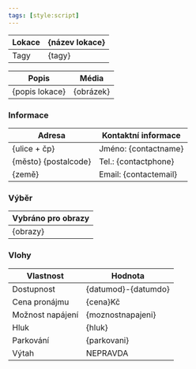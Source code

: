 ```yaml
---
tags: [style:script]
---
```


| Lokace          | {název lokace} |
|------------------|----------------|
| Tagy            | {tagy}         |

| Popis           | Média          |
|------------------|----------------|
| {popis lokace}  | {obrázek}      |

### Informace
| Adresa               | Kontaktní informace     |
|-----------------------|-------------------------|
| {ulice + čp}         | Jméno: {contactname}    |
| {město} {postalcode} | Tel.: {contactphone}    |
| {země}               | Email: {contactemail}   |

### Výběr
| Vybráno pro obrazy |
|---------------------|
| {obrazy}           |

### Vlohy
| Vlastnost          | Hodnota            |
|---------------------|--------------------|
| Dostupnost         | {datumod}-{datumdo}|
| Cena pronájmu      | {cena}Kč           |
| Možnost napájení   | {moznostnapajeni}  |
| Hluk               | {hluk}             |
| Parkování          | {parkovani}        |
| Výtah              | NEPRAVDA           |

